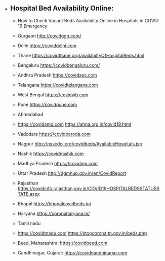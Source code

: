 - ##  Hospital Bed Availability Online:
  -  How to Check Vacant Beds Availability Online in Hospitals in COVID 19 Emergency

  - Gurgaon
http://covidggn.com/

  - Delhi
https://coviddelhi.com

  - Thane
https://covidthane.org/availabiltyOfHospitalBeds.html

  - Bengaluru
https://covidbengaluru.com/

  - Andhra Pradesh
https://covidaps.com

  - Telangana
https://covidtelangana.com

  - West Bengal
https://covidwb.com

  - Pune
https://covidpune.com

  - Ahmedabad
  - https://covidamd.com
https://ahna.org.in/covid19.html

  - Vadodara
https://covidbaroda.com

  - Nagpur
http://nsscdcl.org/covidbeds/AvailableHospitals.jsp

  - Nashik
https://covidnashik.com

  - Madhya Pradesh
https://covidmp.com

  - Uttar Pradesh
http://dgmhup.gov.in/en/CovidReport

  - Rajasthan 
https://covidinfo.rajasthan.gov.in/COVID19HOSPITALBEDSSTATUSSTATE.aspx

  - Bhopal
https://bhopalcovidbeds.in/

  - Haryana
https://coronaharyana.in/

  - Tamil nadu
  - https://covidtnadu.com
https://stopcorona.tn.gov.in/beds.php

  - Beed, Maharashtra:
https://covidbeed.com

  - Gandhinagar, Gujarat:
https://covidgandhinagar.com

